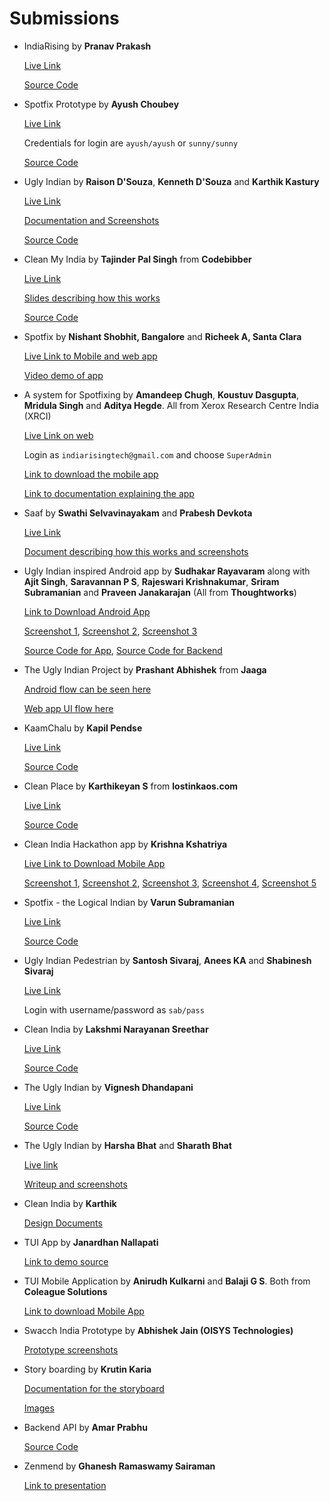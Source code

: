 Submissions
============

- IndiaRising by **Pranav Prakash**

	[Live Link](http://indiarising.herokuapp.com/)

	[Source Code](https://github.com/indiarising/hackathon/pull/6)




- Spotfix Prototype by **Ayush Choubey**
	
	[Live Link](http://spotfix.eu5.org/)

	Credentials for login are `ayush/ayush` or `sunny/sunny`
	
	[Source Code](https://github.com/indiarising/hackathon/pull/5) 



- Ugly Indian by **Raison D'Souza**, **Kenneth D'Souza** and **Karthik Kastury**

	[Live Link](http://ugly-indian.geekd.in/)

	[Documentation and Screenshots](https://docs.google.com/document/d/1CMijsT0jvQ3MTj3Oo1N-286ntLrBfgBSRqtcnQDmPnY/edit?usp=sharing)

	[Source Code](https://github.com/rdsoze/uglyindian/)
	


- Clean My India by **Tajinder Pal Singh** from **Codebibber**

  [Live Link](http://www.tajinderpalsingh.com/)
  
  [Slides describing how this works](http://tajinderpalsingh.com/how-it-works)

	[Source Code](https://github.com/indiarising/hackathon/pull/4/)


- Spotfix by **Nishant Shobhit, Bangalore** and **Richeek A, Santa Clara**

	[Live Link to Mobile and web app](http://ec2-54-169-91-68.ap-southeast-1.compute.amazonaws.com)

	[Video demo of app](http://ec2-54-169-91-68.ap-southeast-1.compute.amazonaws.com/downloads/video.mp4)



- A system for Spotfixing by **Amandeep Chugh**, **Koustuv Dasgupta**, **Mridula Singh** and **Aditya Hegde**. All from Xerox Research Centre India (XRCI)

	[Live Link on web](http://23.253.71.50:5555/spot_fix/show_login/)

	Login as  `indiarisingtech@gmail.com` and choose `SuperAdmin`


	[Link to download the mobile app](https://drive.google.com/file/d/0B11oWo0dZCicQmpWNWk2a3V6NmN3Qy1HZWFiWWZUUXptV0tB/view?usp=sharing)

	[Link to documentation explaining the app](https://drive.google.com/file/d/0B11oWo0dZCiccnlZaHhSQkdiN0VHUzhkTGlWb1lHSl9zVkpJ/view?usp=sharing)




- Saaf by **Swathi Selvavinayakam** and **Prabesh Devkota**

	[Live Link](http://saaf.meteor.com/)

	[Document describing how this works and screenshots](https://drive.google.com/file/d/0B11oWo0dZCicMmx5WTNVQlQxdkh6YmVlY2pKNVpVV1NDQmMw/view?usp=sharing) 



 
- Ugly Indian inspired Android app by **Sudhakar Rayavaram** along with **Ajit Singh**, **Saravannan P S**, **Rajeswari Krishnakumar**, **Sriram Subramanian** and **Praveen Janakarajan** (All from **Thoughtworks**) 

	[Link to Download Android App](https://drive.google.com/file/d/0B11oWo0dZCicQWpfZmJtRDlrVkZXci1OeTgtRkN0NHNWNWRV/view?usp=sharing)

	[Screenshot 1](https://drive.google.com/file/d/0B11oWo0dZCicMHBGdUsydWIzTTB3V1R1bndBaE1PSHZ6bmdZ/view?usp=sharing), [Screenshot 2](https://drive.google.com/file/d/0B11oWo0dZCicVFYwVmdhaGtGOUlOb2FnOGQ1MGx5c05YQThr/view?usp=sharing), [Screenshot 3](https://drive.google.com/file/d/0B11oWo0dZCicN3kteE5JdEcwWDVBNi1NRGhlRkd5WUxhaU9R/view?usp=sharing)

	[Source Code for App](https://github.com/pssaravanan/uglyindians),
	[Source Code for Backend](https://github.com/pssaravanan/uglyindians_service)



- The Ugly Indian Project by **Prashant Abhishek** from **Jaaga**

	[Android flow can be seen here](https://popapp.in/projects/542c3ae76b208e6469aed461/preview)
	
	[Web app UI flow here](http://prank7.github.io/theuglyindian-html/)



	
- KaamChalu by **Kapil Pendse**

	[Live Link](http://kaamchalu.org/)

	[Source Code](https://github.com/indiarising/hackathon/pull/10)



- Clean Place by **Karthikeyan S** from **lostinkaos.com**

	[Live Link](http://128.199.207.159/)
	
	[Source Code](https://github.com/indiarising/hackathon/pull/11)
	



- Clean India Hackathon app by **Krishna Kshatriya**

	[Live Link to Download Mobile App](https://drive.google.com/file/d/0B11oWo0dZCicQ3V2b3Y4OVVPTk51SDF1U1FMMl9yU25jbGsw/view?usp=sharing)

	[Screenshot 1](https://drive.google.com/file/d/0B11oWo0dZCicWC14NXoxcUpBZFJ6ZFBrQ0NxYU5wb05NYzI4/view?usp=sharing), [Screenshot 2](https://drive.google.com/file/d/0B11oWo0dZCiceldMbEM0RTdHQXF4WDRwQ3VJSEJ3VE5qWTZr/view?usp=sharing), [Screenshot 3](https://drive.google.com/file/d/0B11oWo0dZCicVW0xQzNvTTdQcFJ4VEdpTnowSm4ybml2NHFz/view?usp=sharing), [Screenshot 4](https://drive.google.com/file/d/0B11oWo0dZCicenlLR3Z4NW05WHhibVhUSTEyNGcxTGxLcWZN/view?usp=sharing), [Screenshot 5](https://drive.google.com/file/d/0B11oWo0dZCicS0RvQWo5eWYtdG9nOS1CRllSV3ZjMWFIOENz/view?usp=sharing)



- Spotfix - the Logical Indian by **Varun Subramanian**

	[Live Link](http://indiarising.parseapp.com/)
	
	[Source Code](https://github.com/Mido22/iss-indiarising)



- Ugly Indian Pedestrian by **Santosh Sivaraj**, **Anees KA** and **Shabinesh Sivaraj**

	[Live Link](http://uglyindian.thepedestrian.in/)

	Login with username/password as `sab/pass`

- Clean India by **Lakshmi Narayanan Sreethar**

	[Live Link](http://clean-india.appspot.com/)

	[Source Code](https://github.com/lkshminarayanan/hackathon)


- The Ugly Indian by **Vignesh Dhandapani**

	[Live Link](http://theuglyindian.webfixer.co/)
	
	[Source Code](https://github.com/VigneshDhandapani/IndiaRising-Hackathon)


- The Ugly Indian by **Harsha Bhat** and **Sharath Bhat**

	[Live link](http://harshabhat86.github.io/TUI/index.html)

	[Writeup and screenshots](https://drive.google.com/file/d/0B11oWo0dZCiccE1pVEthY3AxLVlOMHgtSEo4dGpxTTV5cmdv/view?usp=sharing)



- Clean India by **Karthik**

	[Design Documents](https://github.com/indiarising/hackathon/pull/9)


- TUI App by **Janardhan Nallapati**

	[Link to demo source](https://github.com/janardhannallapati/TUIAndroidApplication)

- TUI Mobile Application by **Anirudh Kulkarni** and **Balaji G S**. Both from **Coleague Solutions**

	[Link to download Mobile App](https://drive.google.com/file/d/0B11oWo0dZCicLWpxTHQ3MVp0dTNuS1dNMHg3ODRlTjZFS1Jj/view?usp=sharing)



- Swacch India Prototype by **Abhishek Jain (OISYS Technologies)** 

	[Prototype screenshots](https://drive.google.com/file/d/0B11oWo0dZCicVDNTdExnS01KWWl0U1poNW5vSW1tVFdWakM4/view)

- Story boarding by **Krutin Karia**

	[Documentation for the storyboard](https://github.com/krutin/hackathon/blob/master/Storyboard_Readme)

	[Images](https://github.com/krutin/hackathon/tree/master/Storyboard)

- Backend API by **Amar Prabhu**

	[Source Code](https://github.com/indiarising/hackathon/pull/1)

- Zenmend by **Ghanesh Ramaswamy Sairaman**

	[Link to presentation](https://drive.google.com/file/d/0B11oWo0dZCicankxN2tjV2c1enQ4RzRmeTRVMkoxMnpnV1RN/view?usp=sharing)

